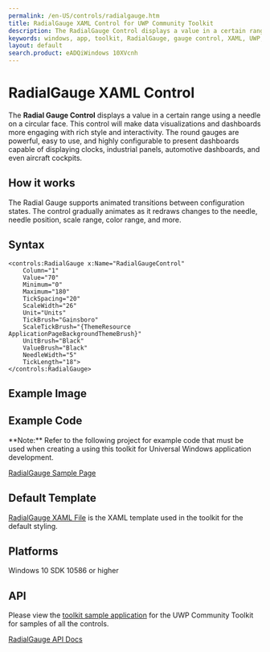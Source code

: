 ```yaml
---
permalink: /en-US/controls/radialgauge.htm
title: RadialGauge XAML Control for UWP Community Toolkit
description: The RadialGauge Control displays a value in a certain range using a needle on a circular face
keywords: windows, app, toolkit, RadialGauge, gauge control, XAML, UWP, Radial, circular
layout: default
search.product: eADQiWindows 10XVcnh
---
```


# RadialGauge XAML Control
The **Radial Gauge Control** displays a value in a certain range using a needle on a circular face. This control will make data visualizations and dashboards more engaging with rich style and interactivity. 
The round gauges are powerful, easy to use, and highly configurable to present dashboards capable of displaying clocks, industrial panels, automotive dashboards, and even aircraft cockpits.

## How it works
The Radial Gauge supports animated transitions between configuration states. The control gradually animates as it redraws changes to the needle, needle position, scale range, color range, and more. 

## Syntax
```xaml
<controls:RadialGauge x:Name="RadialGaugeControl"
	Column="1"
	Value="70"
	Minimum="0"
	Maximum="180"
	TickSpacing="20"
	ScaleWidth="26"
	Unit="Units"
	TickBrush="Gainsboro"
	ScaleTickBrush="{ThemeResource ApplicationPageBackgroundThemeBrush}"
	UnitBrush="Black"
	ValueBrush="Black" 
	NeedleWidth="5" 
	TickLength="18">
</controls:RadialGauge>
```
## Example Image

## Example Code
<p> **Note:** Refer to the following project for example code that must be used when creating a using this toolkit for Universal Windows application development.<p>

[RadialGauge Sample Page](https://github.com/Microsoft/UWPCommunityToolkit/tree/master/Microsoft.Toolkit.Uwp.SampleApp/SamplePages/RadialGauge)

## Default Template 
[RadialGauge XAML File](https://github.com/Microsoft/UWPCommunityToolkit/blob/master/Microsoft.Toolkit.Uwp.UI.Controls/RadialGauge/RadialGauge.xaml) is the XAML template used in the toolkit for the default styling.

## Platforms 
Windows 10 SDK 10586 or higher

## API
Please view the [toolkit sample application](https://github.com/Microsoft/UWPCommunityToolkit/tree/master/Microsoft.Toolkit.Uwp.SampleApp) for the UWP Community Toolkit for samples of all the controls.

[RadialGauge API Docs](https://github.com/Microsoft/UWPCommunityToolkit-docs/blob/master/en-us/uwp-community-toolkit/api/Microsoft_Toolkit_Uwp_UI_Controls_RadialGauge.md)

